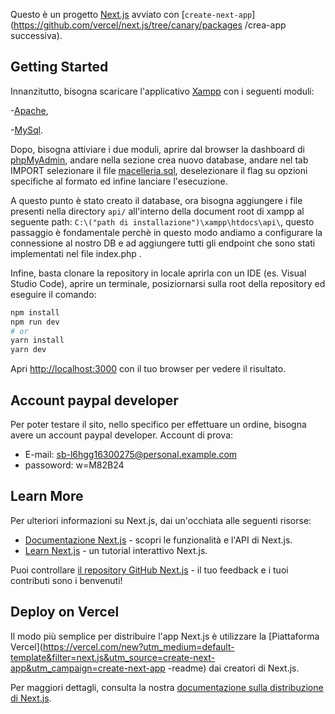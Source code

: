 Questo è un progetto [Next.js](https://nextjs.org/) avviato con [`create-next-app`](https://github.com/vercel/next.js/tree/canary/packages /crea-app successiva).

## Getting Started

Innanzitutto, bisogna scaricare l'applicativo [Xampp](https://www.apachefriends.org/download.html) con i seguenti moduli:

-[Apache](https://www.apache.org/),

-[MySql](https://nextjs.org/). 

Dopo, bisogna attiviare i due moduli, aprire dal browser la dashboard di [phpMyAdmin](https://skillforge.com/how-to-create-a-database-using-phpmyadmin-xampp/), 
andare nella sezione crea nuovo database, andare nel tab IMPORT selezionare il file [macelleria.sql](https://github.com/leominaudo/WebApp-Macelleria/blob/main/macelleria.sql), deselezionare il flag su opzioni specifiche al formato ed infine lanciare l'esecuzione.

A questo punto è stato creato il database, 
ora bisogna aggiungere i file presenti nella directory ```api/``` all'interno della document root di xampp al seguente path: 
```C:\("path di installazione")\xampp\htdocs\api\```, questo passaggio è fondamentale perchè in questo modo andiamo a configurare la connessione al nostro DB e ad aggiungere tutti gli endpoint che sono stati implementati nel file index.php .

Infine, basta clonare la repository in locale aprirla con un IDE (es. Visual Studio Code), aprire un terminale, posiziornarsi sulla root della repository ed eseguire il comando:
```bash
npm install
npm run dev
# or
yarn install 
yarn dev
```
Apri [http://localhost:3000](http://localhost:3000) con il tuo browser per vedere il risultato.

## Account paypal developer 

Per poter testare il sito, nello specifico per effettuare un ordine, bisogna avere un account paypal developer.
Account di prova: 
- E-mail: sb-l6hgg16300275@personal.example.com
- passoword: w=M82B24

## Learn More

Per ulteriori informazioni su Next.js, dai un'occhiata alle seguenti risorse:

- [Documentazione Next.js](https://nextjs.org/docs) - scopri le funzionalità e l'API di Next.js.
- [Learn Next.js](https://nextjs.org/learn) - un tutorial interattivo Next.js.

Puoi controllare [il repository GitHub Next.js](https://github.com/vercel/next.js/) - il tuo feedback e i tuoi contributi sono i benvenuti!

## Deploy on Vercel

Il modo più semplice per distribuire l'app Next.js è utilizzare la [Piattaforma Vercel](https://vercel.com/new?utm_medium=default-template&filter=next.js&utm_source=create-next-app&utm_campaign=create-next-app -readme) dai creatori di Next.js.

Per maggiori dettagli, consulta la nostra [documentazione sulla distribuzione di Next.js](https://nextjs.org/docs/deployment).

